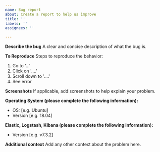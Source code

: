 ```yaml
---
name: Bug report
about: Create a report to help us improve
title: ''
labels: ''
assignees: ''

---
```


**Describe the bug**
A clear and concise description of what the bug is.

**To Reproduce**
Steps to reproduce the behavior:
1. Go to '...'
2. Click on '....'
3. Scroll down to '....'
4. See error

**Screenshots**
If applicable, add screenshots to help explain your problem.

**Operating System (please complete the following information):**
 - OS: [e.g. Ubuntu]
 - Version [e.g. 18.04]
 
**Elastic, Logstash, Kibana (please complete the following information):**
 - Version [e.g. v7.3.2]

**Additional context**
Add any other context about the problem here.
